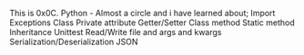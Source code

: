 This is 0x0C. Python - Almost a circle and i have learned about;
Import
Exceptions
Class
Private attribute
Getter/Setter
Class method
Static method
Inheritance
Unittest
Read/Write file
 and 
args and kwargs
Serialization/Deserialization
JSON
